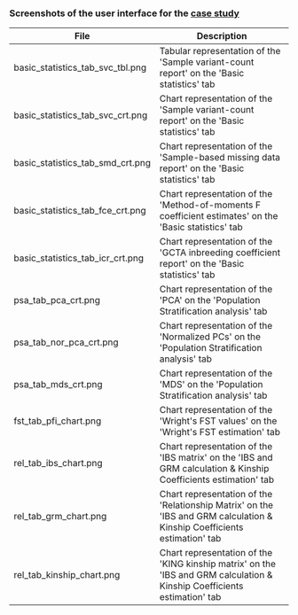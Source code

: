 ### Screenshots of the user interface for the [case study](../../Case_study_datasets/rapdb_30depth_5gr_ld_pr/)
| File | Description |
| --- | --- |
| basic_statistics_tab_svc_tbl.png | Tabular representation of the 'Sample variant-count report' on the 'Basic statistics' tab |
| basic_statistics_tab_svc_crt.png | Chart representation of the 'Sample variant-count report' on the 'Basic statistics' tab |
| basic_statistics_tab_smd_crt.png | Chart representation of the 'Sample-based missing data report' on the 'Basic statistics' tab |
| basic_statistics_tab_fce_crt.png | Chart representation of the 'Method-of-moments F coefficient estimates' on the 'Basic statistics' tab |
| basic_statistics_tab_icr_crt.png | Chart representation of the 'GCTA inbreeding coefficient report' on the 'Basic statistics' tab |
| psa_tab_pca_crt.png | Chart representation of the 'PCA' on the 'Population Stratification analysis' tab |
| psa_tab_nor_pca_crt.png | Chart representation of the 'Normalized PCs' on the 'Population Stratification analysis' tab |
| psa_tab_mds_crt.png | Chart representation of the 'MDS' on the 'Population Stratification analysis' tab |
| fst_tab_pfi_chart.png | Chart representation of the 'Wright's FST values' on the 'Wright's FST estimation' tab |
| rel_tab_ibs_chart.png | Chart representation of the 'IBS matrix' on the 'IBS and GRM calculation & Kinship Coefficients estimation' tab |
| rel_tab_grm_chart.png | Chart representation of the 'Relationship Matrix' on the 'IBS and GRM calculation & Kinship Coefficients estimation' tab |
| rel_tab_kinship_chart.png | Chart representation of the 'KING kinship matrix' on the 'IBS and GRM calculation & Kinship Coefficients estimation' tab |
